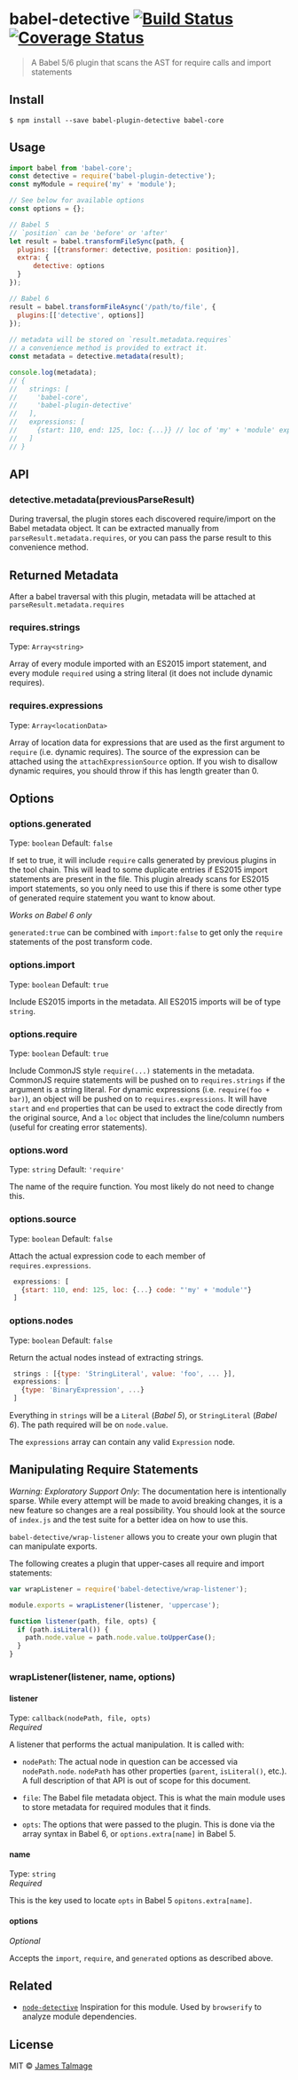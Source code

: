 # babel-detective [![Build Status](https://travis-ci.org/avajs/babel-plugin-detective.svg?branch=master)](https://travis-ci.org/avajs/babel-plugin-detective) [![Coverage Status](https://coveralls.io/repos/avajs/babel-plugin-detective/badge.svg?branch=master&service=github)](https://coveralls.io/avajs/babel-plugin-detective?branch=master)

> A Babel 5/6 plugin that scans the AST for require calls and import statements


## Install

```
$ npm install --save babel-plugin-detective babel-core
```

## Usage

```js
import babel from 'babel-core';
const detective = require('babel-plugin-detective');
const myModule = require('my' + 'module');

// See below for available options
const options = {};

// Babel 5
// `position` can be 'before' or 'after'
let result = babel.transformFileSync(path, {
  plugins: [{transformer: detective, position: position}],
  extra: {
      detective: options
  }
});

// Babel 6
result = babel.transformFileAsync('/path/to/file', {
  plugins:[['detective', options]]
});
                            
// metadata will be stored on `result.metadata.requires`
// a convenience method is provided to extract it.
const metadata = detective.metadata(result);

console.log(metadata);
// {
//   strings: [
//     'babel-core', 
//     'babel-plugin-detective'
//   ],
//   expressions: [
//     {start: 110, end: 125, loc: {...}} // loc of 'my' + 'module' expression
//   ]
// }
```

## API

### detective.metadata(previousParseResult)

During traversal, the plugin stores each discovered require/import on the Babel metadata object.
It can be extracted manually from `parseResult.metadata.requires`, or you can pass the parse result
to this convenience method.

## Returned Metadata

After a babel traversal with this plugin, metadata will be attached at `parseResult.metadata.requires`

### requires.strings

Type: `Array<string>`

Array of every module imported with an ES2015 import statement, and every module `required` using a string literal
 (it does not include dynamic requires).  

### requires.expressions

Type: `Array<locationData>`

Array of location data for expressions that are used as the first argument to `require` (i.e. dynamic requires).
 The source of the expression can be attached using the `attachExpressionSource` option.
 If you wish to disallow dynamic requires, you should throw if this has length greater than 0.

## Options


### options.generated

Type: `boolean`
Default: `false`

If set to true, it will include `require` calls generated by previous plugins in the 
 tool chain. This will lead to some duplicate entries if ES2015 import statements are
 present in the file. This plugin already scans for ES2015 import statements, so you
 only need to use this if there is some other type of generated require statement you
 want to know about.
 
*Works on Babel 6 only* 
 
`generated:true` can be combined with `import:false` to get only the `require`
statements of the post transform code.
 
### options.import
 
 Type: `boolean`
 Default: `true`
 
 Include ES2015 imports in the metadata. All ES2015 imports will be of type `string`.

### options.require

 Type: `boolean`
 Default: `true`
 
 Include CommonJS style `require(...)` statements in the metadata. CommonJS require
  statements will be pushed on to `requires.strings` if the argument is a string literal.
  For dynamic expressions (i.e. `require(foo + bar)`), an object will be pushed on to `requires.expressions`.
  It will have `start` and `end` properties that can be used to extract the code directly from the original source,
  And a `loc` object that includes the line/column numbers (useful for creating error statements). 

### options.word

Type: `string`
Default: `'require'`

The name of the require function. You most likely do not need to change this.

### options.source

Type: `boolean`
Default: `false`

Attach the actual expression code to each member of `requires.expressions`.

```js
 expressions: [
   {start: 110, end: 125, loc: {...} code: "'my' + 'module'"}
 ]
```

### options.nodes

Type: `boolean`
Default: `false`

Return the actual nodes instead of extracting strings.

```js
 strings : [{type: 'StringLiteral', value: 'foo', ... }],
 expressions: [
   {type: 'BinaryExpression', ...}
 ]
```

Everything in `strings` will be a `Literal` (*Babel 5*), or `StringLiteral` (*Babel 6*). The path required will be
on `node.value`.

The `expressions` array can contain any valid `Expression` node.

## Manipulating Require Statements

*Warning: Exploratory Support Only*: The documentation here is intentionally sparse. While every attempt will be made to avoid breaking changes, it is a new feature so changes are a real possibility. You should look at the source of `index.js` and the test suite for a better idea on how to use this.

`babel-detective/wrap-listener` allows you to create your own plugin that can manipulate exports.

The following creates a plugin that upper-cases all require and import statements:

```js
var wrapListener = require('babel-detective/wrap-listener');

module.exports = wrapListener(listener, 'uppercase');

function listener(path, file, opts) {
  if (path.isLiteral()) {
    path.node.value = path.node.value.toUpperCase();
  }
}
```

### wrapListener(listener, name, options)

#### listener

Type: `callback(nodePath, file, opts)`  
*Required*

A listener that performs the actual manipulation. It is called with:

 - `nodePath`: The actual node in question can be accessed via `nodePath.node`. `nodePath` has other properties (`parent`, `isLiteral()`, etc.). A full description of that API is out of scope for this document.
 
 - `file`: The Babel file metadata object. This is what the main module uses to store metadata for required modules that it finds.
 
 - `opts`: The options that were passed to the plugin. This is done via the array syntax in Babel 6, or `options.extra[name]` in Babel 5.
 

#### name

Type: `string`  
*Required*

This is the key used to locate `opts` in Babel 5 `opitons.extra[name]`.

#### options

*Optional*

Accepts the `import`, `require`, and `generated` options as described above.


## Related

- [`node-detective`](https://github.com/substack/node-detective) Inspiration for this module. Used by `browserify`
  to analyze module dependencies.

## License

MIT © [James Talmage](http://github.com/jamestalmage)
